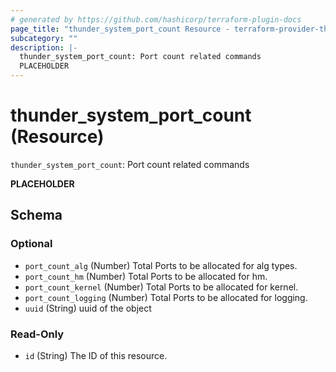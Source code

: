 ```yaml
---
# generated by https://github.com/hashicorp/terraform-plugin-docs
page_title: "thunder_system_port_count Resource - terraform-provider-thunder"
subcategory: ""
description: |-
  thunder_system_port_count: Port count related commands
  PLACEHOLDER
---
```


# thunder_system_port_count (Resource)

`thunder_system_port_count`: Port count related commands

__PLACEHOLDER__



<!-- schema generated by tfplugindocs -->
## Schema

### Optional

- `port_count_alg` (Number) Total Ports to be allocated for alg types.
- `port_count_hm` (Number) Total Ports to be allocated for hm.
- `port_count_kernel` (Number) Total Ports to be allocated for kernel.
- `port_count_logging` (Number) Total Ports to be allocated for logging.
- `uuid` (String) uuid of the object

### Read-Only

- `id` (String) The ID of this resource.


